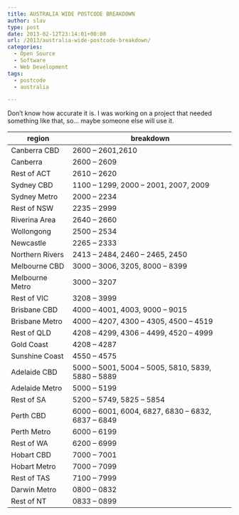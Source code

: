 ```yaml
---
title: AUSTRALIA WIDE POSTCODE BREAKDOWN
author: slav
type: post
date: 2013-02-12T23:14:01+00:00
url: /2013/australia-wide-postcode-breakdown/
categories:
  - Open Source
  - Software
  - Web Development
tags:
  - postcode
  - australia

---
```

Don&#8217;t know how accurate it is. I was working on a project that needed something like that, so&#8230; maybe someone else will use it.

<!--more-->

|region|breakdown|
|--- |--- |
|Canberra CBD|2600 – 2601,2610|
|Canberra|2600 – 2609|
|Rest of ACT|2610 – 2620|
|Sydney CBD|1100 – 1299, 2000 – 2001, 2007, 2009|
|Sydney Metro|2000 – 2234|
|Rest of NSW|2235 – 2999|
|Riverina Area|2640 – 2660|
|Wollongong|2500 – 2534|
|Newcastle|2265 – 2333|
|Northern Rivers|2413 – 2484, 2460 – 2465, 2450|
|Melbourne CBD|3000 – 3006, 3205, 8000 – 8399|
|Melbourne Metro|3000 – 3207|
|Rest of VIC|3208 – 3999|
|Brisbane CBD|4000 – 4001, 4003, 9000 – 9015|
|Brisbane Metro|4000 – 4207, 4300 – 4305, 4500 – 4519|
|Rest of QLD|4208 – 4299, 4306 – 4499, 4520 – 4999|
|Gold Coast|4208 – 4287|
|Sunshine Coast|4550 – 4575|
|Adelaide CBD|5000 – 5001, 5004 – 5005, 5810, 5839, 5880 – 5889|
|Adelaide Metro|5000 – 5199|
|Rest of SA|5200 – 5749, 5825 – 5854|
|Perth CBD|6000 – 6001, 6004, 6827, 6830 – 6832, 6837 – 6849|
|Perth Metro|6000 – 6199|
|Rest of WA|6200 – 6999|
|Hobart CBD|7000 – 7001|
|Hobart Metro|7000 – 7099|
|Rest of TAS|7100 – 7999|
|Darwin Metro|0800 – 0832|
|Rest of NT|0833 – 0899|
